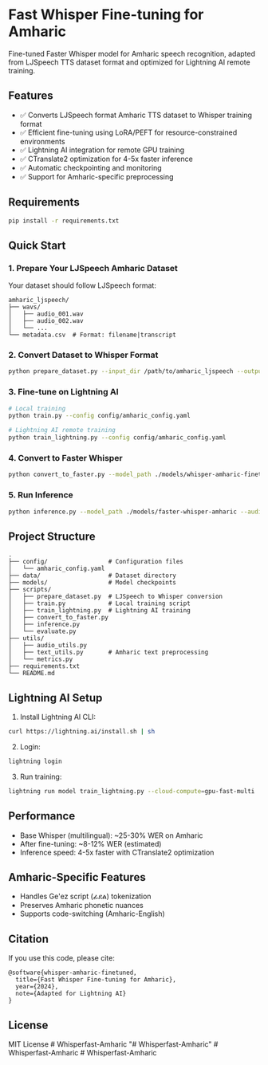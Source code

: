 # Fast Whisper Fine-tuning for Amharic

Fine-tuned Faster Whisper model for Amharic speech recognition, adapted from LJSpeech TTS dataset format and optimized for Lightning AI remote training.

## Features

- ✅ Converts LJSpeech format Amharic TTS dataset to Whisper training format
- ✅ Efficient fine-tuning using LoRA/PEFT for resource-constrained environments
- ✅ Lightning AI integration for remote GPU training
- ✅ CTranslate2 optimization for 4-5x faster inference
- ✅ Automatic checkpointing and monitoring
- ✅ Support for Amharic-specific preprocessing

## Requirements

```bash
pip install -r requirements.txt
```

## Quick Start

### 1. Prepare Your LJSpeech Amharic Dataset

Your dataset should follow LJSpeech format:
```
amharic_ljspeech/
├── wavs/
│   ├── audio_001.wav
│   ├── audio_002.wav
│   └── ...
└── metadata.csv  # Format: filename|transcript
```

### 2. Convert Dataset to Whisper Format

```bash
python prepare_dataset.py --input_dir /path/to/amharic_ljspeech --output_dir ./data/amharic_whisper
```

### 3. Fine-tune on Lightning AI

```bash
# Local training
python train.py --config config/amharic_config.yaml

# Lightning AI remote training
python train_lightning.py --config config/amharic_config.yaml
```

### 4. Convert to Faster Whisper

```bash
python convert_to_faster.py --model_path ./models/whisper-amharic-finetuned --output_dir ./models/faster-whisper-amharic
```

### 5. Run Inference

```bash
python inference.py --model_path ./models/faster-whisper-amharic --audio_file test_audio.wav
```

## Project Structure

```
.
├── config/                 # Configuration files
│   └── amharic_config.yaml
├── data/                   # Dataset directory
├── models/                 # Model checkpoints
├── scripts/
│   ├── prepare_dataset.py  # LJSpeech to Whisper conversion
│   ├── train.py            # Local training script
│   ├── train_lightning.py  # Lightning AI training
│   ├── convert_to_faster.py
│   ├── inference.py
│   └── evaluate.py
├── utils/
│   ├── audio_utils.py
│   ├── text_utils.py       # Amharic text preprocessing
│   └── metrics.py
├── requirements.txt
└── README.md
```

## Lightning AI Setup

1. Install Lightning AI CLI:
```bash
curl https://lightning.ai/install.sh | sh
```

2. Login:
```bash
lightning login
```

3. Run training:
```bash
lightning run model train_lightning.py --cloud-compute=gpu-fast-multi
```

## Performance

- Base Whisper (multilingual): ~25-30% WER on Amharic
- After fine-tuning: ~8-12% WER (estimated)
- Inference speed: 4-5x faster with CTranslate2 optimization

## Amharic-Specific Features

- Handles Ge'ez script (ፊደል) tokenization
- Preserves Amharic phonetic nuances
- Supports code-switching (Amharic-English)

## Citation

If you use this code, please cite:
```
@software{whisper-amharic-finetuned,
  title={Fast Whisper Fine-tuning for Amharic},
  year={2024},
  note={Adapted for Lightning AI}
}
```

## License

MIT License
#   W h i s p e r f a s t - A m h a r i c  
 \"# Whisperfast-Amharic\" 
#   W h i s p e r f a s t - A m h a r i c  
 #   W h i s p e r f a s t - A m h a r i c  
 